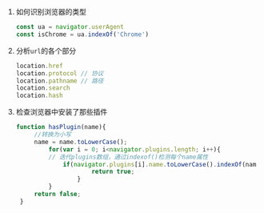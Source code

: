 1. 如何识别浏览器的类型
   
   ```javascript
   const ua = navigator.userAgent
   const isChrome = ua.indexOf('Chrome')

   ```

2. 分析`url`的各个部分
    
    ```javascript
    location.href
    location.protocol // 协议
    location.pathname // 路径
    location.search  
    location.hash   
    ```

3. 检查浏览器中安装了那些插件

   ```javascript
   function hasPlugin(name){
        //转换为小写
        name = name.toLowerCase();
            for(var i = 0; i<navigator.plugins.length; i++){
            // 迭代plugins数组，通过indexof()检测每个name属性
                if(navigator.plugins[i].name.toLowerCase().indexOf(name)>-1){
                        return true;
                    }
            }
        return false;
    }
   ```